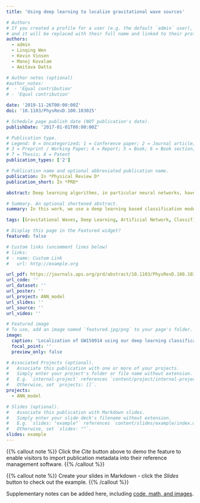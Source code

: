 ```yaml
---
title: 'Using deep learning to localize gravitational wave sources'

# Authors
# If you created a profile for a user (e.g. the default `admin` user), write the username (folder name) here
# and it will be replaced with their full name and linked to their profile.
authors:
  - admin
  - Linqing Wen
  - Kevin Vinsen
  - Manoj Kovalam
  - Amitava Datta

# Author notes (optional)
#author_notes:
#  - 'Equal contribution'
# - 'Equal contribution'

date: '2019-11-26T00:00:00Z'
doi: '10.1103/PhysRevD.100.103025'

# Schedule page publish date (NOT publication's date).
publishDate: '2017-01-01T00:00:00Z'

# Publication type.
# Legend: 0 = Uncategorized; 1 = Conference paper; 2 = Journal article;
# 3 = Preprint / Working Paper; 4 = Report; 5 = Book; 6 = Book section;
# 7 = Thesis; 8 = Patent
publication_types: ['2']

# Publication name and optional abbreviated publication name.
publication: In *Physical Review D*
publication_short: In *PRD*

abstract: Deep learning algorithms, in particular neural networks, have been steadily gaining popularity among the gravitational wave community for the last few years. The reliability and accuracy of deep learning approaches in gravitational wave detection, parameter estimation, and glitch classification have already been proved and verified by several groups in recent years. In this paper, we report on the construction of the deep artificial neural network (ANN) to localize simulated gravitational wave signals in the sky with high accuracy. We have modeled the sky as a sphere and have considered cases in which the sphere is divided into 18, 50, 128, 1024, 2048, and 4096 sectors. The sky direction of the gravitational wave source is estimated by classifying the signal into one of these sectors based on its right ascension and declination values for each of these cases. To do this, we have injected simulated binary black hole gravitational wave signals of component masses sampled uniformly between 30 and 80 solar masses into Gaussian noise and used the whitened strain values to obtain the input features for training our ANN. We input features such as the delays in arrival times, phase differences, and amplitude ratios at each of the three detectors Hanford, Livingston, and Virgo, from the raw time-domain strain values as well as from analytical versions of these signals, obtained through Hilbert transformation. We show that our model is able to classify gravitational wave samples, not used in the training process, into their correct sectors with very high accuracy (greater than 90%) for coarse angular resolution using 18, 50, and 128 sectors. We also test our localization on test samples with injection parameters of the published LIGO binary black hole merger events GW150914, GW170818, and GW170823 for 1024, 2048, and 4096 sectors and compare the result with that from BAYESTAR and parameter estimation. In addition, we report that the time taken by our model to localize one gravitational wave signal is around 0.018 s on 14 Intel Xeon CPU cores.

# Summary. An optional shortened abstract.
summary: In this work, we use a deep learning based classification model to localize simulated binary black hole gravitational wave signals to a single sector in the sky.

tags: [Gravitational Waves, Deep Learning, Artificial Network, Classification] 

# Display this page in the Featured widget?
featured: false

# Custom links (uncomment lines below)
# links:
# - name: Custom Link
#   url: http://example.org

url_pdf: https://journals.aps.org/prd/abstract/10.1103/PhysRevD.100.103025
url_code: ''
url_dataset: ''
url_poster: ''
url_project: ANN_model
url_slides: ''
url_source: ''
url_video: ''

# Featured image
# To use, add an image named `featured.jpg/png` to your page's folder.
image:
  caption: 'Localization of GW150914 using our deep learning classification model'
  focal_point: ''
  preview_only: false

# Associated Projects (optional).
#   Associate this publication with one or more of your projects.
#   Simply enter your project's folder or file name without extension.
#   E.g. `internal-project` references `content/project/internal-project/index.md`.
#   Otherwise, set `projects: []`.
projects:
  - ANN_model

# Slides (optional).
#   Associate this publication with Markdown slides.
#   Simply enter your slide deck's filename without extension.
#   E.g. `slides: "example"` references `content/slides/example/index.md`.
#   Otherwise, set `slides: ""`.
slides: example
---
```


{{% callout note %}}
Click the _Cite_ button above to demo the feature to enable visitors to import publication metadata into their reference management software.
{{% /callout %}}

{{% callout note %}}
Create your slides in Markdown - click the _Slides_ button to check out the example.
{{% /callout %}}

Supplementary notes can be added here, including [code, math, and images](https://wowchemy.com/docs/writing-markdown-latex/).


